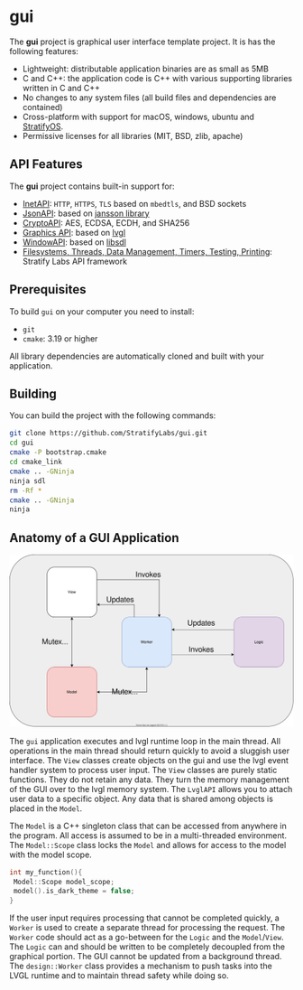 # gui

The **gui** project is graphical user interface template project. It is has the following features:

- Lightweight: distributable application binaries are as small as 5MB
- C and C++: the application code is C++ with various supporting libraries written in C and C++
- No changes to any system files (all build files and dependencies are contained)
- Cross-platform with support for macOS, windows, ubuntu and [StratifyOS](https://github.com/StratifyLabs/StratifyOS).
- Permissive licenses for all libraries (MIT, BSD, zlib, apache)

## API Features

The **gui** project contains built-in support for:

- [InetAPI](https://github.com/StratifyLabs/InetAPI): `HTTP`, `HTTPS`, `TLS` based on `mbedtls`, and BSD sockets
- [JsonAPI](https://github.com/StratifyLabs/JsonAPI): based on [jansson library](https://github.com/akheron/jansson)
- [CryptoAPI](https://github.com/StratifyLabs/CryptoAPI): AES, ECDSA, ECDH, and SHA256
- [Graphics API](https://github.com/StratifyLabs/LvglAPI): based on [lvgl](https://lvgl.io)
- [WindowAPI](https://github.com/StratifyLabs/WindowAPI): based on [libsdl](https://www.libsdl.org/)
- [Filesystems, Threads, Data Management, Timers, Testing, Printing](https://github.com/StratifyLabs/API): Stratify Labs API
  framework

## Prerequisites

To build `gui` on your computer you need to install:

- `git`
- `cmake`: 3.19 or higher

All library dependencies are automatically cloned and built with your application.

## Building

You can build the project with the following commands:

```bash
git clone https://github.com/StratifyLabs/gui.git
cd gui
cmake -P bootstrap.cmake
cd cmake_link
cmake .. -GNinja
ninja sdl
rm -Rf *
cmake .. -GNinja
ninja
```

## Anatomy of a GUI Application

![Overview](docs/overview.svg)

The `gui` application executes and lvgl runtime loop in the main thread. All operations in 
the main thread should return quickly to avoid a sluggish user interface. The `View` classes
create objects on the gui and use the lvgl event handler system to process user input. The `View`
classes are purely static functions. They do not retain any data. They turn the memory management
of the GUI over to the lvgl memory system. The `LvglAPI` allows you to attach user data to a specific
object. Any data that is shared among objects is placed in the `Model`.

The `Model` is a C++ singleton class that can be accessed from anywhere in the program. All access 
is assumed to be in a multi-threaded environment. The `Model::Scope` class locks the `Model`
and allows for access to the model with the model scope.

```cpp
int my_function(){
 Model::Scope model_scope;
 model().is_dark_theme = false;
}
```

If the user input requires processing that cannot be completed quickly, a `Worker` is used to 
create a separate thread for processing the request. The `Worker` code should act as a
go-between for the `Logic` and the `Model`/`View`. The `Logic` can and should be written
to be completely decoupled from the graphical portion. The GUI cannot be updated from a background
thread. The `design::Worker` class provides a mechanism to push tasks into the LVGL runtime
and to maintain thread safety while doing so.



